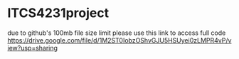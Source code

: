 # ITCS4231project
due to github's 100mb file size limit please use this link to access full code
https://drive.google.com/file/d/1M2ST0IobzOShvGJU5HSUyei0zLMPR4vP/view?usp=sharing

